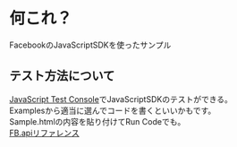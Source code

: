 # 何これ？
FacebookのJavaScriptSDKを使ったサンプル

## テスト方法について
[JavaScript Test Console](http://developers.facebook.com/tools/console/)でJavaScriptSDKのテストができる。  
Examplesから適当に選んでコードを書くといいかもです。  
Sample.htmlの内容を貼り付けてRun Codeでも。  
[FB.apiリファレンス](http://developers.facebook.com/docs/reference/javascript/FB.api/)  
